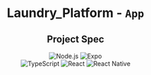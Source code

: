 <h1 align="center">Laundry_Platform - <code>App</code></h1>

<h2 align="center">Project Spec</h2>

<p align="center">
    <!-- <img src="https://img.shields.io/static/v1?style=flat&label=Xcode&logo=Xcode&message=latest&color=147EFB" alt="Xcode"> -->
    <!-- <img src="https://img.shields.io/static/v1?style=flat&label=Android%20Studio&logo=Android%20Studio&message=latest&color=3DDC84" alt="Android Studio"> -->
    <img src="https://img.shields.io/static/v1?style=flat&label=Node.js&logo=Node.js&message=v16.13.0&color=339933" alt="Node.js">
    <img src="https://img.shields.io/static/v1?style=flat&label=Expo&logo=Expo&message=v45.0.4&color=000020" alt="Expo">
    <br>
    <img src="https://img.shields.io/static/v1?style=flat&label=TypeScript&logo=TypeScript&message=v4.7.3&color=3178C6" alt="TypeScript">
    <img src="https://img.shields.io/static/v1?style=flat&label=React&logo=React&message=v17.0.2&color=61DAFB" alt="React">
    <img src="https://img.shields.io/static/v1?style=flat&label=React%20Native&logo=React&message=v0.68.1&color=61DAFB" alt="React Native">
</p>
